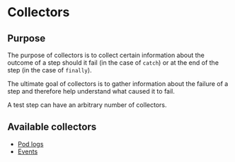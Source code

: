 # Collectors

## Purpose

The purpose of collectors is to collect certain information about the outcome of a step should it fail (in the case of `catch`) or at the end of the step (in the case of `finally`).

The ultimate goal of collectors is to gather information about the failure of a step and therefore help understand what caused it to fail.

A test step can have an arbitrary number of collectors.

## Available collectors

- [Pod logs](./pod-logs.md)
- [Events](./events.md)
